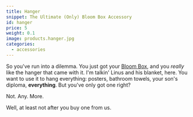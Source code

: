 ```yaml
---
title: Hanger
snippet: The Ultimate (Only) Bloom Box Accessory
id: hanger
price: 5
weight: 0.1
image: products.hanger.jpg
categories:
  - accessories
---
```


So you've run into a dilemma. You just got your [Bloom Box](/store/bloom-box), and you *really* like the hanger that came with it. I'm talkin' Linus and his blanket, here. You want to use it to hang everything: posters, bathroom towels, your son's diploma, **everything**. But you've only got one right?

Not. Any. More.

Well, at least not after you buy one from us.
